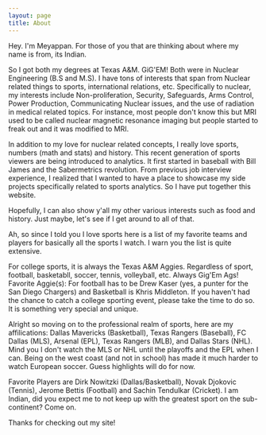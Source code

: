 ```yaml
---
layout: page
title: About
---
```


Hey. I'm Meyappan. For those of you that are thinking about where my name is from, its Indian.

So I got both my degrees at Texas A&M. GiG'EM! Both were in Nuclear Engineering (B.S and M.S). I have tons of interests that span from Nuclear related things to sports, international relations, etc. Specifically to nuclear, my interests include Non-proliferation, Security, Safeguards, Arms Control, Power Production, Communicating Nuclear issues, and the use of radiation in medical related topics. For instance, most people don't know this but MRI used to be called nuclear magnetic resonance imaging but people started to freak out and it was modified to MRI. 

In addition to my love for nuclear related concepts, I really love sports, numbers (math and stats) and history. This recent generation of sports viewers are being introduced to analytics. It first started in baseball with Bill James and the Sabermetrics revolution. From previous job interview experience, I realized that I wanted to have a place to showcase my side projects specifically related to sports analytics. So I have put together this website. 

Hopefully, I can also show y'all my other various interests such as food and history. Just maybe, let's see if I get around to all of that. 

Ah, so since I told you I love sports here is a list of my favorite teams and players for basically all the sports I watch. I warn you the list is quite extensive. 

For college sports, it is always the Texas A&M Aggies. Regardless of sport, football, basketabll, soccer, tennis, volleyball, etc. Always Gig'Em Ags! Favorite Aggie(s): For football has to be Drew Kaser (yes, a punter for the San Diego Chargers) and Basketball is Khris Middleton. If you haven't had the chance to catch a college sporting event, please take the time to do so. It is something very special and unique. 

Alright so moving on to the professional realm of sports, here are my affilications: Dallas Mavericks (Basketball), Texas Rangers (Baseball), FC Dallas (MLS), Arsenal (EPL), Texas Rangers (MLB), and Dallas Stars (NHL). Mind you I don't watch the MLS or NHL until the playoffs and the EPL when I can. Being on the west coast (and not in school) has made it much harder to watch European soccer. Guess highlights will do for now. 

Favorite Players are Dirk Nowitzki (Dallas/Basketball), Novak Djokovic (Tennis), Jerome Bettis (Football) and Sachin Tendulkar (Cricket). I am Indian, did you expect me to not keep up with the greatest sport on the sub-continent? Come on. 

Thanks for checking out my site!


<p class="social-icons">
  <a href="https://twitter.com/msubbaiah1"><i class="fa fa-twitter fa-2x"></i></a>
  <a href="https://github.com/meysubb"><i class="fa fa-github fa-2x"></i></a>
  <a href="https://www.linkedin.com/in/msubbaiah"><i class="fa fa-linkedin fa-2x"></i></a>
  <!-- <a href="https://www.youtube.com/user/lanyonm"><i class="fa fa-youtube fa-2x"></i></a> -->
</p>
